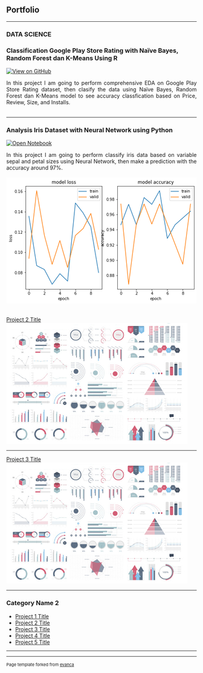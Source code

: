 ## Portfolio

---

### DATA SCIENCE 
### Classification Google Play Store Rating with Naïve Bayes, Random Forest dan K-Means Using R
[![View on GitHub](https://img.shields.io/badge/GitHub-View_on_GitHub-blue?logo=GitHub)](https://github.com/KevinaWindy/Business-Analitics)

<div style="text-align: justify">In this project I am going to perform comprehensive EDA on Google Play Store Rating dataset, then clasify the data using Naïve Bayes, Random Forest dan K-Means model to see accuracy classfication based on Price, Review, Size, and Installs.</div>
<br>

---
### Analysis Iris Dataset with Neural Network using Python

[![Open Notebook](https://img.shields.io/badge/Jupyter-Open_Notebook-blue?logo=Jupyter)](NN.html)

<div style="text-align: justify">In this project I am going to perform classify iris data based on variable sepal and petal sizes using Neural Network, then make a prediction with the accuracy around 97%.</div>
<br>
<center><img src="images/NN.png"/></center>
<br>

[Project 2 Title](/pdf/sample_presentation.pdf)
<img src="images/dummy_thumbnail.jpg?raw=true"/>

---
[Project 3 Title](http://example.com/)
<img src="images/dummy_thumbnail.jpg?raw=true"/>

---

### Category Name 2

- [Project 1 Title](http://example.com/)
- [Project 2 Title](http://example.com/)
- [Project 3 Title](http://example.com/)
- [Project 4 Title](http://example.com/)
- [Project 5 Title](http://example.com/)

---




---
<p style="font-size:11px">Page template forked from <a href="https://github.com/evanca/quick-portfolio">evanca</a></p>
<!-- Remove above link if you don't want to attibute -->
